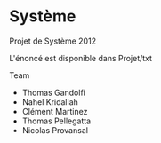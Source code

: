 Système
=======

Projet de Système 2012

L'énoncé est disponible dans Projet/txt

<dl>
  <dt>Team</dt>
</dl>

* Thomas Gandolfi
* Nahel Kridallah
* Clément Martinez
* Thomas Pellegatta
* Nicolas Provansal
